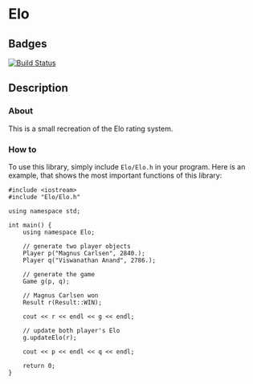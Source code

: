 # Elo

## Badges

[![Build Status](https://travis-ci.org/rkr8/Elo.svg?branch=master)](https://travis-ci.org/rkr8/Elo)

## Description

### About

This is a small recreation of the Elo rating system.

### How to

To use this library, simply include `Elo/Elo.h` in your program.
Here is an example, that shows the most important functions of this library:

    #include <iostream>
    #include "Elo/Elo.h"

    using namespace std;

    int main() {
        using namespace Elo;
        
        // generate two player objects
        Player p("Magnus Carlsen", 2840.);
        Player q("Viswanathan Anand", 2786.);
        
        // generate the game
        Game g(p, q);

        // Magnus Carlsen won
        Result r(Result::WIN);
        
        cout << r << endl << g << endl;
        
        // update both player's Elo
        g.updateElo(r);
        
        cout << p << endl << q << endl;
        
        return 0;
    }
